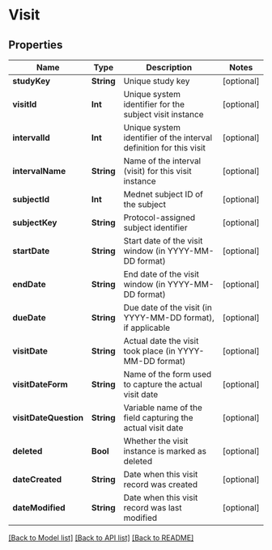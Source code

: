 # Visit

## Properties
Name | Type | Description | Notes
------------ | ------------- | ------------- | -------------
**studyKey** | **String** | Unique study key | [optional] 
**visitId** | **Int** | Unique system identifier for the subject visit instance | [optional] 
**intervalId** | **Int** | Unique system identifier of the interval definition for this visit | [optional] 
**intervalName** | **String** | Name of the interval (visit) for this visit instance | [optional] 
**subjectId** | **Int** | Mednet subject ID of the subject | [optional] 
**subjectKey** | **String** | Protocol-assigned subject identifier | [optional] 
**startDate** | **String** | Start date of the visit window (in YYYY-MM-DD format) | [optional] 
**endDate** | **String** | End date of the visit window (in YYYY-MM-DD format) | [optional] 
**dueDate** | **String** | Due date of the visit (in YYYY-MM-DD format), if applicable | [optional] 
**visitDate** | **String** | Actual date the visit took place (in YYYY-MM-DD format) | [optional] 
**visitDateForm** | **String** | Name of the form used to capture the actual visit date | [optional] 
**visitDateQuestion** | **String** | Variable name of the field capturing the actual visit date | [optional] 
**deleted** | **Bool** | Whether the visit instance is marked as deleted | [optional] 
**dateCreated** | **String** | Date when this visit record was created | [optional] 
**dateModified** | **String** | Date when this visit record was last modified | [optional] 

[[Back to Model list]](../README.md#documentation-for-models) [[Back to API list]](../README.md#documentation-for-api-endpoints) [[Back to README]](../README.md)


